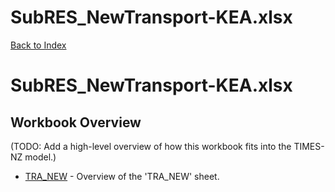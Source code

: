# SubRES_NewTransport-KEA.xlsx

[Back to Index](../../README.md)

# SubRES_NewTransport-KEA.xlsx

## Workbook Overview

(TODO: Add a high-level overview of how this workbook fits into the TIMES-NZ model.)

- [TRA_NEW](TRA_NEW.md) - Overview of the 'TRA_NEW' sheet.
